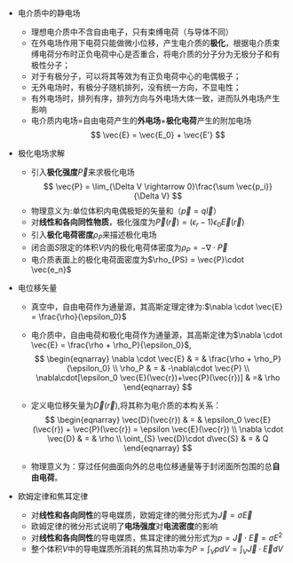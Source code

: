 + 电介质中的静电场
  + 理想电介质中不含自由电子，只有束缚电荷（与导体不同）
  + 在外电场作用下电荷只能做微小位移，产生电介质的**极化**，根据电介质束缚电荷分布时正负电荷中心是否重合，将电介质的分子分为无极分子和有极性分子；
  + 对于有极分子，可以将其等效为有正负电荷中心的电偶极子；
  + 无外电场时，有极分子随机排列，没有统一方向，不显电性；
  + 有外电场时，排列有序，排列方向与外电场大体一致，进而队外电场产生影响
  + 电介质内电场=自由电荷产生的**外电场**+**极化电荷**产生的附加电场
  $$
  \vec{E} = \vec{E_0} + \vec{E'}
  $$


+ 极化电场求解
  + 引入**极化强度**$\vec{P}$来求极化电场
  $$
  \vec{P} = \lim_{\Delta V \rightarrow 0}\frac{\sum \vec{p_i}}{\Delta V}
  $$
  + 物理意义为:单位体积内电偶极矩的矢量和（$\vec{p} = q\vec{l}$）
  + 对**线性和各向同性物质**，极化强度为$\vec{P}(\vec{r}) = (\epsilon_r - 1)\epsilon_0 \vec{E}(\vec{r})$
  + 引入**极化电荷密度**$\rho_P$来描述极化电场
  + 闭合面$S$限定的体积$V$内的极化电荷体密度为$\rho_P = -\nabla\cdot \vec{P}$
  + 电介质表面上的极化电荷面密度为$\rho_{PS} = \vec{P}\cdot \vec{e_n}$



+ 电位移矢量
  + 真空中，自由电荷作为通量源，其高斯定理定律为:$\nabla \cdot \vec{E} = \frac{\rho}{\epsilon_0}$
  + 电介质中，自由电荷和极化电荷作为通量源，其高斯定律为$\nabla \cdot \vec{E} = \frac{\rho + \rho_P}{\epsilon_0}$,
  $$
  \begin{eqnarray}
  \nabla \cdot \vec{E} & = & \frac{\rho + \rho_P}{\epsilon_0} \\
  \rho_P & = & -\nabla\cdot \vec{P} \\
  \nabla\cdot[\epsilon_0 \vec{E}(\vec{r})+\vec{P}(\vec{r})] & =& \rho    
  \end{eqnarray}
  $$

  + 定义电位移矢量为$\vec{D}(\vec{r})$,将其称为电介质的本构关系：
  $$
  \begin{eqnarray}
  \vec{D}(\vec{r}) & = & \epsilon_0 \vec{E}(\vec{r}) + \vec{P}(\vec{r}) = \epsilon \vec{E}(\vec{r}) \\
  \nabla \cdot \vec{D} & = & \rho \\
  \oint_{S} \vec{D}\cdot d\vec{S} & = & Q
  \end{eqnarray}
  $$

  + 物理意义为：穿过任何曲面向外的总电位移通量等于封闭面所包围的总**自由电荷**。



+ 欧姆定律和焦耳定律
  + 对**线性和各向同性**的导电媒质，欧姆定律的微分形式为$\vec{J} = \sigma \vec{E}$
  + 欧姆定律的微分形式说明了**电场强度**对**电流密度**的影响
  + 对**线性和各向同性**的导电媒质，焦耳定律的微分形式为$p= \vec{J}\cdot \vec{E} = \sigma E^2$
  + 整个体积$V$中的导电媒质所消耗的焦耳热功率为$P = \int_{V}pdV = \int_{V}\vec{J}\cdot \vec{E}dV$
